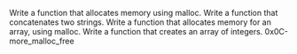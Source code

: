 Write a function that allocates memory using malloc.
Write a function that concatenates two strings.
Write a function that allocates memory for an array, using malloc.
Write a function that creates an array of integers.
0x0C-more_malloc_free
